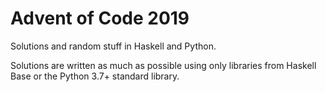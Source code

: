 Advent of Code 2019
===================

Solutions and random stuff in Haskell and Python.

Solutions are written as much as possible using only libraries from Haskell
Base or the Python 3.7+ standard library.
